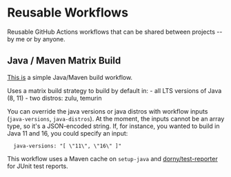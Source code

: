 # Reusable Workflows

Reusable GitHub Actions workflows that can be shared between projects -- by me or by anyone.

## Java / Maven Matrix Build

[This is](http://github.com/geoffreywiseman/workflows/blob/main/.github/workflows/matrix-maven.yml) a simple Java/Maven build workflow.

Uses a matrix build strategy to build by default in:
    - all LTS versions of Java (8, 11)
    - two distros: zulu, temurin

You can override the java versions or java distros with workflow inputs (`java-versions`, `java-distros`). At the moment, the inputs cannot be an array type, so it's a JSON-encoded string. If, for instance, you wanted to build in Java 11 and 16, you could specify an input:

```
  java-versions: "[ \"11\", \"16\" ]"
```

This workflow uses a Maven cache on `setup-java` and [dorny/test-reporter](https://github.com/dorny/test-reporter) for JUnit test reports.
